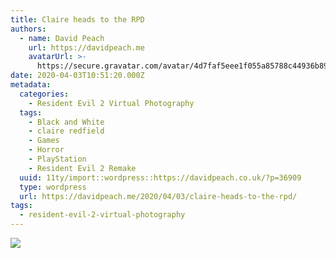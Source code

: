 ```yaml
---
title: Claire heads to the RPD
authors:
  - name: David Peach
    url: https://davidpeach.me
    avatarUrl: >-
      https://secure.gravatar.com/avatar/4d7faf5eee1f055a85788c44936b8995eaab6dfb004e7854ec747ccb272e91ee?s=96&d=mm&r=g
date: 2020-04-03T10:51:20.000Z
metadata:
  categories:
    - Resident Evil 2 Virtual Photography
  tags:
    - Black and White
    - claire redfield
    - Games
    - Horror
    - PlayStation
    - Resident Evil 2 Remake
  uuid: 11ty/import::wordpress::https://davidpeach.co.uk/?p=36909
  type: wordpress
  url: https://davidpeach.me/2020/04/03/claire-heads-to-the-rpd/
tags:
  - resident-evil-2-virtual-photography
---
```

[![](/assets/RESIDENT-EVIL-2_20190210062400-ZfEGijxiQGNd.jpg)](/assets/RESIDENT-EVIL-2_20190210062400-ZfEGijxiQGNd.jpg)